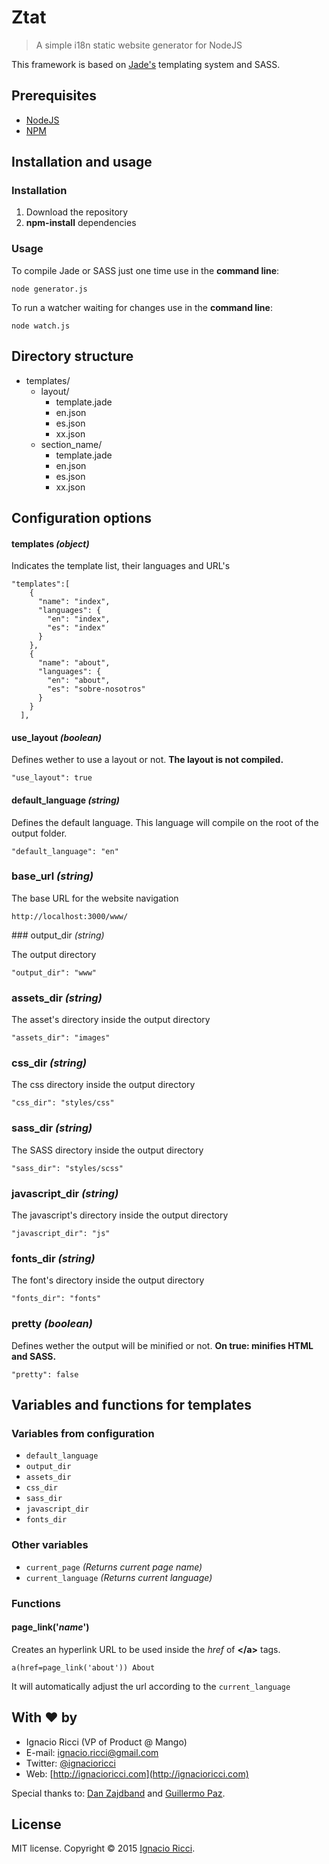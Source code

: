 # Ztat
> A simple i18n static website generator for NodeJS

This framework is based on <a href="http://jade-lang.com/">Jade's</a> templating system and SASS.

## Prerequisites

* <a href="https://nodejs.org/en/">NodeJS</a>
* <a href="https://www.npmjs.com/">NPM</a>

## Installation and usage

### Installation

1. Download the repository
2. **npm-install** dependencies

### Usage

To compile Jade or SASS just one time use in the **command line**:

```
node generator.js
```

To run a watcher waiting for changes use in the **command line**:

```
node watch.js
```

## Directory structure

- templates/
  - layout/
    - template.jade
    - en.json
    - es.json
    - xx.json
  - section_name/
     - template.jade
     - en.json
     - es.json
     - xx.json

## Configuration options

#### templates *(object)*
Indicates the template list, their languages and URL's

```
"templates":[
    {
      "name": "index",
      "languages": {
        "en": "index",
        "es": "index"
      }
    },
    {
      "name": "about",
      "languages": {
        "en": "about",
        "es": "sobre-nosotros"
      }
    }
  ],
```
#### use_layout *(boolean)*

Defines wether to use a layout or not. **The layout is not compiled.**

```
"use_layout": true
```
#### default_language *(string)*

Defines the default language. This language will compile on the root of the output folder.

```
"default_language": "en"
```
### base_url *(string)*

The base URL for the website navigation

```
http://localhost:3000/www/
```

### output_dir *(string)*

The output directory

```
"output_dir": "www"
```
### assets_dir *(string)*

The asset's directory inside the output directory

```
"assets_dir": "images"
```
### css_dir *(string)*

The css directory inside the output directory

```
"css_dir": "styles/css"
```
### sass_dir *(string)*

The SASS directory inside the output directory

```
"sass_dir": "styles/scss"
```
### javascript_dir *(string)*

The javascript's directory inside the output directory

```
"javascript_dir": "js"
```
### fonts_dir *(string)*

The font's directory inside the output directory

```
"fonts_dir": "fonts"
```
### pretty *(boolean)*

Defines wether the output will be minified or not.
**On true: minifies HTML and SASS.**

```
"pretty": false
```

## Variables and functions for templates

### Variables from configuration

* ``default_language``
* ``output_dir``
* ``assets_dir``
* ``css_dir``
* ``sass_dir``
* ``javascript_dir``
* ``fonts_dir``

### Other variables

* ``current_page`` *(Returns current page name)*
* ``current_language`` *(Returns current language)*

### Functions

#### page_link('*name*')

Creates an hyperlink URL to be used inside the *href* of **&lt;/a&gt;** tags.

```
a(href=page_link('about')) About
```

It will automatically adjust the url according to the ``current_language``

## With ❤ by

- Ignacio Ricci (VP of Product @ Mango)
 - E-mail: [ignacio.ricci@gmail.com](mailto:ignacio.ricci@gmail.com)
 - Twitter: [@ignacioricci](http://twitter.com/ignacioricci)
 - Web: [http://ignacioricci.com](http://ignacioricci.com)

Special thanks to: <a href="http://twitter.com/impronunciable">Dan Zajdband</a> and <a href="http://twitter.com/pazguille">Guillermo Paz</a>.

## License
MIT license. Copyright © 2015 [Ignacio Ricci](http://ignacioricci.com).